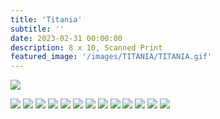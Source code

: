 ```yaml
---
title: 'Titania'
subtitle: ''
date: 2023-02-31 00:00:00
description: 8 x 10, Scanned Print 
featured_image: '/images/TITANIA/TITANIA.gif'
---
```

![](/images/TITANIA/TITANIA.gif)


<div class="gallery" data-columns="3">
	<img src="/images/TITANIA/TITANIA.jpg">
	<img src="/images/TITANIA/TITANIA1.jpg">
	<img src="/images/TITANIA/TITANIA2.jpg">
	<img src="/images/TITANIA/TITANIA3.jpg">
	<img src="/images/TITANIA/TITANIA4.jpg">
	<img src="/images/TITANIA/TITANIA5.jpg">
	<img src="/images/TITANIA/TITANIA6.jpg">
	<img src="/images/TITANIA/TITANIA10.jpg">
	<img src="/images/TITANIA/TITANIA11.jpg">
	<img src="/images/TITANIA/TITANIA12.jpg">
	<img src="/images/TITANIA/TITANIA13.jpg">
	<img src="/images/TITANIA/TITANIA14.jpg">
	<img src="/images/TITANIA/TITANIA15.jpg">



</div>
